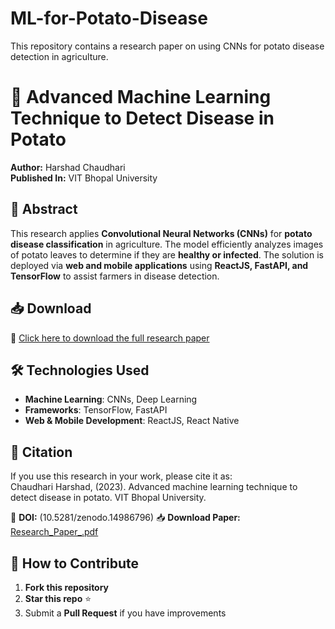 # ML-for-Potato-Disease
This repository contains a research paper on using CNNs for potato disease detection in agriculture.


# 📄 Advanced Machine Learning Technique to Detect Disease in Potato  
**Author:** Harshad Chaudhari  
**Published In:** VIT Bhopal University  

## 📌 Abstract  
This research applies **Convolutional Neural Networks (CNNs)** for **potato disease classification** in agriculture. The model efficiently analyzes images of potato leaves to determine if they are **healthy or infected**. The solution is deployed via **web and mobile applications** using **ReactJS, FastAPI, and TensorFlow** to assist farmers in disease detection.  

## 📥 Download  
📄 [Click here to download the full research paper](./Research_Paper_.pdf)  

## 🛠 Technologies Used  
- **Machine Learning**: CNNs, Deep Learning  
- **Frameworks**: TensorFlow, FastAPI  
- **Web & Mobile Development**: ReactJS, React Native  

## 📝 Citation  
If you use this research in your work, please cite it as:  
Chaudhari Harshad, (2023). Advanced machine learning technique to detect disease in potato. VIT Bhopal University.


📌 **DOI:** (10.5281/zenodo.14986796)
📥 **Download Paper:** [Research_Paper_.pdf](./Research_Paper_.pdf)  

## 🌟 How to Contribute  
1. **Fork this repository**  
2. **Star this repo** ⭐  
3. Submit a **Pull Request** if you have improvements  


